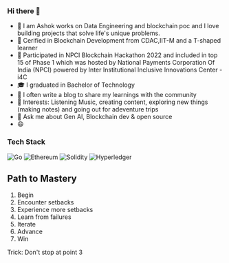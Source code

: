  ### Hi there 👋


- 👀 I am Ashok works on Data Engineering  and blockchain poc  and I love building  projects that solve life's unique problems.
- 🌱 Cerified in Blockchain Development from CDAC,IIT-M and a T-shaped learner
- 🌱 Participated in NPCI Blockchain Hackathon 2022 and included in top 15 of Phase 1 which was hosted by National Payments Corporation Of India (NPCI) 
     powered by Inter Institutional Inclusive Innovations Center - i4C
- 🎓 I graduated in Bachelor of Technology
- 🌱  I often write a blog to share my learnings with the community 
- 💞️ Interests: Listening Music, creating content,  exploring new things (making notes) and going out for adeventure trips
- 💬 Ask me about Gen AI,  Blockchain dev & open source
- 😄 

### Tech Stack

![Go](https://img.shields.io/badge/go-%2300ADD8.svg?style=for-the-badge&logo=pyspark&logoColor=white)
![Ethereum](https://img.shields.io/badge/Ethereum-3C3C3D?style=for-the-badge&logo=python&logoColor=white)
![Solidity](https://img.shields.io/badge/Solidity-%23363636.svg?style=for-the-badge&logo=golang&logoColor=white)
![Hyperledger](https://img.shields.io/badge/hyperledger-2F3134?style=for-the-badge&logo=hyperledger&logoColor=white)

 
## Path to Mastery

1. Begin
2. Encounter setbacks
3. Experience more setbacks
4. Learn from failures
5. Iterate
6. Advance
7. Win

Trick: Don't stop at point 3
